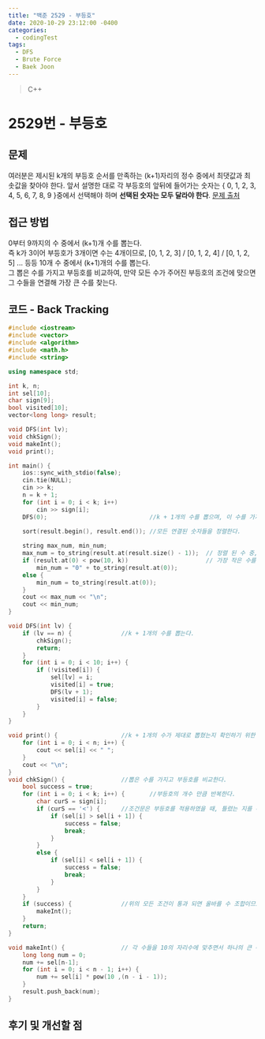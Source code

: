 ```yaml
---
title: "백준 2529 - 부등호"
date: 2020-10-29 23:12:00 -0400
categories: 
  - codingTest
tags:
  - DFS
  - Brute Force
  - Baek Joon
---
```


> C++ 

2529번 - 부등호
=============
 
## 문제
여러분은 제시된 k개의 부등호 순서를 만족하는 (k+1)자리의 정수 중에서 최댓값과 최솟값을 찾아야 한다. 앞서 설명한 대로 각 부등호의 앞뒤에 들어가는 숫자는 { 0, 1, 2, 3, 4, 5, 6, 7, 8, 9 }중에서 선택해야 하며 **선택된 숫자는 모두 달라야 한다**.
[문제 출처](https://www.acmicpc.net/problem/2529)

## 접근 방법 
0부터 9까지의 수 중에서 (k+1)개 수를 뽑는다.  
즉 k가 3이어 부등호가 3개이면 수는 4개이므로, [0, 1, 2, 3] / [0, 1, 2, 4] / [0, 1, 2, 5]  ... 등등 10개 수 중에서 (k+1)개의 수를 뽑는다.  
그 뽑은 수를 가지고 부등호를 비교하여, 만약 모든 수가 주어진 부등호의 조건에 맞으면 그 수들을 연결해 가장 큰 수를 찾는다.  

## 코드 - Back Tracking
```c++
#include <iostream>
#include <vector>
#include <algorithm>
#include <math.h>
#include <string>

using namespace std;

int k, n;
int sel[10];
char sign[9];
bool visited[10];
vector<long long> result;

void DFS(int lv);
void chkSign();
void makeInt();
void print();

int main() {
    ios::sync_with_stdio(false);
    cin.tie(NULL);
    cin >> k;
    n = k + 1;
    for (int i = 0; i < k; i++)
        cin >> sign[i];
    DFS(0);                             //k + 1개의 수를 뽑으며, 이 수를 가지고 부등호를 만족하는 모든 숫자들의 연결을 구한다.
    
    sort(result.begin(), result.end()); //모든 연결된 숫자들을 정렬한다.

    string max_num, min_num;
    max_num = to_string(result.at(result.size() - 1));  // 정렬 된 수 중, 가장 뒤에 있는 값을 가져온다. 이는 가장 큰 수다.
    if (result.at(0) < pow(10, k))                      // 가장 작은 수를 가져오는데, 이때 이 수는 제일 앞 자리의 수가 0이므로 제일 앞자리에 0을 붙혀준다.
        min_num = "0" + to_string(result.at(0));
    else {
        min_num = to_string(result.at(0));
    }
    cout << max_num << "\n";
    cout << min_num;
}

void DFS(int lv) {          
    if (lv == n) {              //k + 1개의 수를 뽑는다.
        chkSign();
        return;
    }
    for (int i = 0; i < 10; i++) {
        if (!visited[i]) {
            sel[lv] = i;
            visited[i] = true;
            DFS(lv + 1);
            visited[i] = false;
        }
    }
}

void print() {                  //k + 1개의 수가 제대로 뽑혔는지 확인하기 위한 함수.
    for (int i = 0; i < n; i++) {
        cout << sel[i] << " ";
    }
    cout << "\n";
}
void chkSign() {                //뽑은 수를 가지고 부등호를 비교한다.
    bool success = true;
    for (int i = 0; i < k; i++) {       //부등호의 개수 만큼 반복한다.
        char curS = sign[i];
        if (curS == '<') {      //조건문은 부등호를 적용하였을 때, 틀렸는 지를 확인한다. 만약 '<' 인데 6 < 5 가 되면 틀린 부등호라고 인식한다.
            if (sel[i] > sel[i + 1]) {    
                success = false;
                break;
            }
        }
        else {
            if (sel[i] < sel[i + 1]) {
                success = false;
                break;
            }
        }
    }
    if (success) {              //위의 모든 조건이 통과 되면 올바를 수 조합이므로, 이 수들을 가지고 하나의 수로 만든다.
        makeInt();
    }
    return;
}

void makeInt() {                // 각 수들을 10의 자리수에 맞추면서 하나의 큰 수로 만들어준다.
    long long num = 0;
    num += sel[n-1];
    for (int i = 0; i < n - 1; i++) {
        num += sel[i] * pow(10 ,(n - i - 1));
    }
    result.push_back(num);
}
```

## 후기 및 개선할 점
